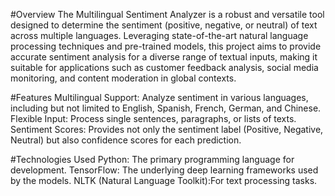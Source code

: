 #Overview
The Multilingual Sentiment Analyzer is a robust and versatile tool designed to determine the sentiment (positive, negative, or neutral) of text across multiple languages. Leveraging state-of-the-art natural language processing techniques and pre-trained models, this project aims to provide accurate sentiment analysis for a diverse range of textual inputs, making it suitable for applications such as customer feedback analysis, social media monitoring, and content moderation in global contexts.

#Features
Multilingual Support: Analyze sentiment in various languages, including but not limited to English, Spanish, French, German, and Chinese.
Flexible Input: Process single sentences, paragraphs, or lists of texts.
Sentiment Scores: Provides not only the sentiment label (Positive, Negative, Neutral) but also confidence scores for each prediction.

#Technologies Used
Python: The primary programming language for development.
TensorFlow: The underlying deep learning frameworks used by the models.
NLTK (Natural Language Toolkit):For text processing tasks.

